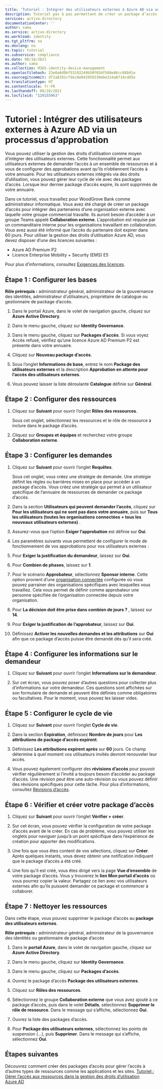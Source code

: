 ```yaml
---
title: 'Tutoriel : Intégrer des utilisateurs externes à Azure AD via un processus d’approbation - Azure Active Directory'
description: Tutoriel pas à pas permettant de créer un package d’accès pour les utilisateurs externes nécessitant des approbations dans la gestion des droits d’utilisation Azure Active Directory.
services: active-directory
documentationCenter: ''
author: sama
ms.service: active-directory
ms.workload: identity
ms.tgt_pltfrm: na
ms.devlang: na
ms.topic: tutorial
ms.subservice: compliance
ms.date: 08/18/2021
ms.author: sama
ms.collection: M365-identity-device-management
ms.openlocfilehash: 23e0a0d9bf53192249b50f03df508e86cc88b91e
ms.sourcegitcommit: df2a8281cfdec8e042959339ebe314a0714cdd5e
ms.translationtype: HT
ms.contentlocale: fr-FR
ms.lasthandoff: 09/28/2021
ms.locfileid: "129155963"
---
```

# <a name="tutorial---onboard-external-users-to-azure-ad-through-an-approval-process"></a>Tutoriel : Intégrer des utilisateurs externes à Azure AD via un processus d’approbation

Vous pouvez utiliser la gestion des droits d’utilisation comme moyen d’intégrer des utilisateurs externes. Cette fonctionnalité permet aux utilisateurs externes de demander l’accès à un ensemble de ressources et à vous de configurer des approbations avant qu’ils n’obtiennent l’accès à votre annuaire. Pour les utilisateurs externes intégrés via des droits d’utilisation, vous pouvez gérer leur cycle de vie avec des packages d’accès. Lorsque leur dernier package d’accès expire, ils sont supprimés de votre annuaire.

Dans ce tutoriel, vous travaillez pour WoodGrove Bank comme administrateur informatique. Vous avez été chargé de créer un package d’accès pour intégrer des partenaires d’une organisation externe avec laquelle votre groupe commercial travaille. Ils auront besoin d’accéder à un groupe Teams appelé **Collaboration externe**. L’approbation est requise par un commanditaire interne pour les organisations travaillant en collaboration. Vous avez aussi été informé que l’accès du partenaire doit expirer dans 60 jours.
Pour utiliser la gestion des droits d’utilisation Azure AD, vous devez disposer d’une des licences suivantes :

- Azure AD Premium P2
- Licence Enterprise Mobility + Security (EMS) E5

Pour plus d’informations, consultez [Exigences des licences](entitlement-management-overview.md#license-requirements).

## <a name="step-1-configure-basics"></a>Étape 1 : Configurer les bases

**Rôle prérequis :** administrateur général, administrateur de la gouvernance des identités, administrateur d’utilisateurs, propriétaire de catalogue ou gestionnaire de package d’accès.

1. Dans le portail Azure, dans le volet de navigation gauche, cliquez sur **Azure Active Directory**.

2. Dans le menu gauche, cliquez sur **Identity Governance**.

3. Dans le menu gauche, cliquez sur **Packages d’accès**. Si vous voyez Accès refusé, vérifiez qu’une licence Azure AD Premium P2 est présente dans votre annuaire.

4. Cliquez sur **Nouveau package d’accès**.

5. Sous l’onglet **Informations de base**, entrez le nom **Package des utilisateurs externes** et la description **Approbation en attente pour l’accès des utilisateurs externes**.

6. Vous pouvez laisser la liste déroulante **Catalogue** définie sur **Général**.

## <a name="step-2-configure-resources"></a>Étape 2 : Configurer des ressources

1. Cliquez sur **Suivant** pour ouvrir l’onglet **Rôles des ressources**.
 
   Sous cet onglet, sélectionnez les ressources et le rôle de ressource à inclure dans le package d’accès.

2. Cliquez sur **Groupes et équipes** et recherchez votre groupe **Collaboration externe**.

## <a name="step-3-configure-requests"></a>Étape 3 : Configurer les demandes

1. Cliquez sur **Suivant** pour ouvrir l’onglet **Requêtes**.

   Sous cet onglet, vous créez une stratégie de demande. Une *stratégie* définit les règles ou barrières mises en place pour accéder à un package d’accès. Vous créez une stratégie qui permet à un utilisateur spécifique de l’annuaire de ressources de demander ce package d’accès.

2. Dans la section **Utilisateurs qui peuvent demander l’accès**, cliquez sur **Pour les utilisateurs qui ne sont pas dans votre annuaire**, puis sur **Tous les utilisateurs (toutes les organisations connectées + tous les nouveaux utilisateurs externes)** .

3. Assurez-vous que l’option **Exiger l’approbation** est définie sur **Oui**.

4. Les paramètres suivants vous permettent de configurer le mode de fonctionnement de vos approbations pour vos utilisateurs externes :

5. Pour **Exiger la justification du demandeur**, laissez sur **Oui**.

6. Pour **Combien de phases**, laissez sur **1**.

7. Pour le scénario **Approbateur**, sélectionnez **Sponsor interne**. Cette option provient d’une [organisation connectée](entitlement-management-organization.md) configurée où vous pouvez parrainer des organisations spécifiques avec lesquelles vous travaillez. Cela vous permet de définir comme approbateur une personne spécifiée de l’organisation connectée depuis votre organisation. 

8. Pour **La décision doit être prise dans combien de jours ?** , laissez sur **14**.

9. Pour **Exiger la justification de l’approbateur**, laissez sur **Oui**.

10. Définissez **Activer les nouvelles demandes et les attributions** sur **Oui** afin que ce package d’accès puisse être demandé dès qu’il sera créé.

## <a name="step-4-configure-requestor-information"></a>Étape 4 : Configurer les informations sur le demandeur

1. Cliquez sur **Suivant** pour ouvrir l’onglet **Informations sur le demandeur**.

2. Sur cet écran, vous pouvez poser d’autres questions pour collecter plus d’informations sur votre demandeur. Ces questions sont affichées sur son formulaire de demande et peuvent être définies comme obligatoires ou facultatives. Pour le moment, vous pouvez les laisser vides.

## <a name="step-5-configure-lifecycle"></a>Étape 5 : Configurer le cycle de vie

1. Cliquez sur **Suivant** pour ouvrir l’onglet **Cycle de vie**.

2. Dans la section **Expiration**, définissez **Nombre de jours** pour **Les attributions de package d’accès expirent**.

3. Définissez **Les attributions expirent après** sur **60** jours. Ce champ détermine à quel moment vos utilisateurs invités devront renouveler leur accès.

4. Vous pouvez également configurer des **révisions d’accès** pour pouvoir vérifier régulièrement si l’invité a toujours besoin d’accéder au package d’accès. Une révision peut être une auto-révision ou vous pouvez définir des révisions spécifiques pour cette tâche. Pour plus d’informations, consultez [Révisions d’accès](entitlement-management-access-reviews-create.md).

## <a name="step-6-review-and-create-your-access-package"></a>Étape 6 : Vérifier et créer votre package d’accès

1. Cliquez sur **Suivant** pour ouvrir l’onglet **Vérifier + créer**.

2. Sur cet écran, vous pouvez vérifier la configuration de votre package d’accès avant de le créer. En cas de problème, vous pouvez utiliser les onglets pour naviguer jusqu’à un point spécifique dans l’expérience de création pour apporter des modifications.

3. Une fois que vous êtes content de vos sélections, cliquez sur **Créer**. Après quelques instants, vous devez obtenir une notification indiquant que le package d’accès a été créé.

4. Une fois qu’il est créé, vous êtes dirigé vers la page **Vue d’ensemble** de votre package d’accès. Vous y trouverez le **lien Mon portail d’accès** où vous pourrez copier la valeur. Partagez ce lien avec vos utilisateurs externes afin qu’ils puissent demander ce package et commencer à collaborer.

## <a name="step-7-clean-up-resources"></a>Étape 7 : Nettoyer les ressources

Dans cette étape, vous pouvez supprimer le package d’accès au **package des utilisateurs externes**. 

**Rôle prérequis :** administrateur général, administrateur de la gouvernance des identités ou gestionnaire de package d’accès

1. Dans le **portail Azure**, dans le volet de navigation gauche, cliquez sur **Azure Active Directory**.

2. Dans le menu gauche, cliquez sur **Identity Governance**.

3. Dans le menu gauche, cliquez sur **Packages d’accès**. 

4. Ouvrez le package d’accès **Package des utilisateurs externes**. 

5. Cliquez sur **Rôles des ressources**.

6. Sélectionnez le groupe **Collaboration externe** que vous avez ajouté à ce package d’accès, puis dans le volet **Détails**, sélectionnez **Supprimer le rôle de ressource**. Dans le message qui s’affiche, sélectionnez **Oui**.

7. Ouvrez la liste des packages d’accès.

8. Pour **Package des utilisateurs externes**, sélectionnez les points de suspension (...), puis **Supprimer**. Dans le message qui s’affiche, sélectionnez **Oui**.

## <a name="next-steps"></a>Étapes suivantes

Découvrez comment créer des packages d’accès pour gérer l’accès à d’autres types de ressources comme les applications et les sites. [Tutoriel : Gérer l’accès aux ressources dans la gestion des droits d’utilisation Azure AD](/active-directory/governance/entitlement-management-access-package-first.md)
